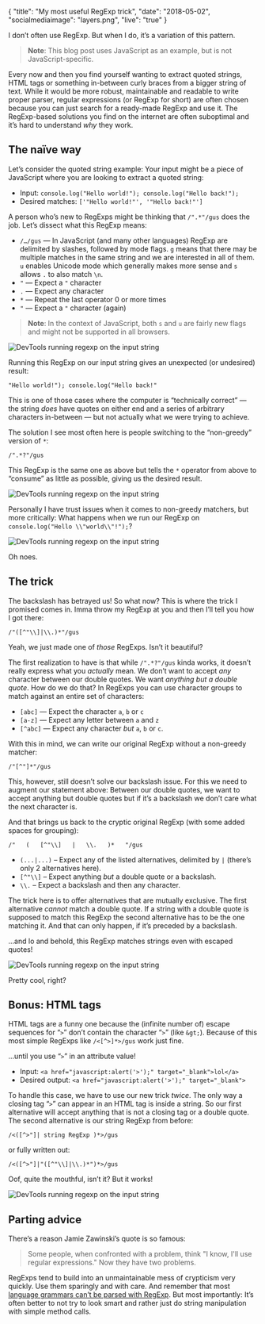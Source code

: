 {
  "title": "My most useful RegExp trick",
  "date": "2018-05-02",
  "socialmediaimage": "layers.png",
  "live": "true"
}

I don’t often use RegExp. But when I do, it’s a variation of this pattern.

<!-- more -->

> **Note**: This blog post uses JavaScript as an example, but is not JavaScript-specific.

Every now and then you find yourself wanting to extract quoted strings, HTML tags or something in-between curly braces from a bigger string of text. While it would be more robust, maintainable and readable to write proper parser, regular expressions (or RegExp for short) are often chosen because you can just search for a ready-made RegExp and use it. The RegExp-based solutions you find on the internet are often suboptimal and it’s hard to understand _why_ they work.

## The naïve way
Let’s consider the quoted string example: Your input might be a piece of JavaScript where you are looking to extract a quoted string:

- Input: `console.log("Hello world!"); console.log("Hello back!");`
- Desired matches: `['"Hello world!"', '"Hello back!"']`

A person who’s new to RegExps might be thinking that `/".*"/gus` does the job. Let’s dissect what this RegExp means:

- `/…/gus` — In JavaScript (and many other languages) RegExp are delimited by slashes, followed by mode flags. `g` means that there may be multiple matches in the same string and we are interested in all of them. `u` enables Unicode mode which generally makes more sense and `s` allows `.` to also match `\n`.
- `"` — Expect a `"` character
- `.` — Expect any character
- `*` — Repeat the last operator 0 or more times
- `"` — Expect a `"` character (again)

> **Note**: In the context of JavaScript, both `s` and `u` are fairly new flags and might not be supported in all browsers.

![DevTools running regexp on the input string](wrong.png)

Running this RegExp on our input string gives an unexpected (or undesired) result:

```text
"Hello world!"); console.log("Hello back!"
```

This is one of those cases where the computer is “technically correct” — the string _does_ have quotes on either end and a series of arbitrary characters in-between — but not actually what we were trying to achieve.

The solution I see most often here is people switching to the “non-greedy” version of `*`:

```text
/".*?"/gus
```

This RegExp is the same one as above but tells the `*` operator from above to “consume” as little as possible, giving us the desired result.

![DevTools running regexp on the input string](nongreedy.png)

Personally I have trust issues when it comes to non-greedy matchers, but more critically: What happens when we run our RegExp on `console.log("Hello \\"world\\"!");`?

![DevTools running regexp on the input string](backslash.png)

Oh noes.

## The trick
The backslash has betrayed us! So what now? This is where the trick I promised comes in. Imma throw my RegExp at you and then I’ll tell you how I got there:

```text
/"([^"\\]|\\.)*"/gus
```

Yeah, we just made one of _those_ RegExps. Isn’t it beautiful?

The first realization to have is that while `/".*?"/gus` kinda works, it doesn’t really express what you _actually_ mean. We don’t want to accept _any_ character between our double quotes. We want _anything but a double quote_. How do we do that? In RegExps you can use character groups to match against an entire set of characters:

- `[abc]` — Expect the character `a`, `b` or `c`
- `[a-z]` — Expect any letter between `a` and `z`
- `[^abc]` — Expect any character _but_ `a`, `b` or `c`.

With this in mind, we can write our original RegExp without a non-greedy matcher: 

```text
/"[^"]*"/gus
```

This, however, still doesn’t solve our backslash issue. For this we need to augment our statement above: Between our double quotes, we want to accept anything but double quotes but if it’s a backslash we don’t care what the next character is.

And that brings us back to the cryptic original RegExp (with some added spaces for grouping):

```text
/"   (   [^"\\]   |   \\.   )*   "/gus
```

- `(...|...)` – Expect any of the listed alternatives, delimited by `|` (there’s only 2 alternatives here).
- `[^"\\]` – Expect anything _but_ a double quote or a backslash.
- `\\.` – Expect a backslash and then any character.

The trick here is to offer alternatives that are mutually exclusive. The first alternative _cannot_ match a double quote. If a string with a double quote is supposed to match this RegExp the second alternative has to be the one matching it. And that can only happen, if it’s preceded by a backslash.

…and lo and behold, this RegExp matches strings even with escaped quotes!

![DevTools running regexp on the input string](escape.png)

Pretty cool, right?

## Bonus: HTML tags
HTML tags are a funny one because the (infinite number of) escape sequences for “`>`” don’t contain the character “`>`” (like `&gt;`). Because of this most simple RegExps like `/<[^>]*>/gus` work just fine.

...until you use “`>`” in an attribute value!

- Input: `<a href="javascript:alert('>');" target="_blank">lol</a>`
- Desired output: `<a href="javascript:alert('>');" target="_blank">`

To handle this case, we have to use our new trick _twice_. The only way a closing tag “`>`” can appear in an HTML tag is inside a string. So our first alternative will accept anything that is not a closing tag or a double quote. The second alternative is our string RegExp from before:

```text
/<([^>"]| string RegExp )*>/gus
```

or fully written out:

```text
/<([^>"]|"([^"\\]|\\.)*")*>/gus
```

Oof, quite the mouthful, isn’t it? But it works!

![DevTools running regexp on the input string](html.png)

## Parting advice
There’s a reason Jamie Zawinski’s quote is so famous:

> Some people, when confronted with a problem, think "I know, I'll use regular expressions." Now they have two problems.

RegExps tend to build into an unmaintainable mess of crypticism very quickly. Use them sparingly and with care. And remember that most [language grammars can’t be parsed with RegExp](https://stackoverflow.com/questions/1732348/regex-match-open-tags-except-xhtml-self-contained-tags/1732454#1732454). But most importantly: It’s often better to not try to look smart and rather just do string manipulation with simple method calls.


